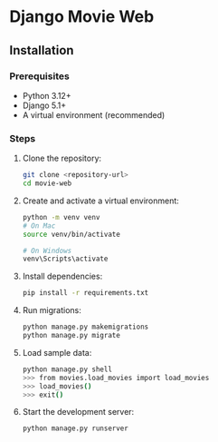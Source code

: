 # Django Movie Web

## Installation

### Prerequisites
- Python 3.12+
- Django 5.1+
- A virtual environment (recommended)

### Steps
1. Clone the repository:
   ```bash
   git clone <repository-url>
   cd movie-web
   ```

2. Create and activate a virtual environment:
   ```bash
   python -m venv venv
   # On Mac
   source venv/bin/activate
   
   # On Windows
   venv\Scripts\activate
   ```

3. Install dependencies:
   ```bash
   pip install -r requirements.txt
   ```

4. Run migrations:
   ```bash
   python manage.py makemigrations
   python manage.py migrate
   ```

5. Load sample data:
   ```bash
   python manage.py shell
   >>> from movies.load_movies import load_movies
   >>> load_movies()
   >>> exit()
   ```

6. Start the development server:
   ```bash
   python manage.py runserver
   ```

